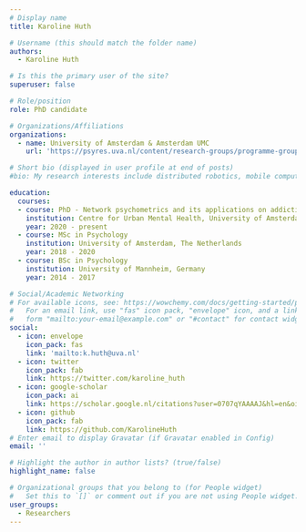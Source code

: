 ```yaml
---
# Display name
title: Karoline Huth

# Username (this should match the folder name)
authors:
  - Karoline Huth

# Is this the primary user of the site?
superuser: false

# Role/position
role: PhD candidate

# Organizations/Affiliations
organizations:
  - name: University of Amsterdam & Amsterdam UMC
    url: 'https://psyres.uva.nl/content/research-groups/programme-group-psychological-methods/programme-group-psychological-methods.html'

# Short bio (displayed in user profile at end of posts)
#bio: My research interests include distributed robotics, mobile computing and programmable matter.

education:
  courses:
  - course: PhD - Network psychometrics and its applications on addiction and depression
    institution: Centre for Urban Mental Health, University of Amsterdam
    year: 2020 - present
  - course: MSc in Psychology
    institution: University of Amsterdam, The Netherlands
    year: 2018 - 2020
  - course: BSc in Psychology
    institution: University of Mannheim, Germany
    year: 2014 - 2017

# Social/Academic Networking
# For available icons, see: https://wowchemy.com/docs/getting-started/page-builder/#icons
#   For an email link, use "fas" icon pack, "envelope" icon, and a link in the
#   form "mailto:your-email@example.com" or "#contact" for contact widget.
social:
  - icon: envelope
    icon_pack: fas
    link: 'mailto:k.huth@uva.nl'
  - icon: twitter
    icon_pack: fab
    link: https://twitter.com/karoline_huth
  - icon: google-scholar
    icon_pack: ai
    link: https://scholar.google.nl/citations?user=0707qYAAAAJ&hl=en&oi=ao
  - icon: github
    icon_pack: fab
    link: https://github.com/KarolineHuth
# Enter email to display Gravatar (if Gravatar enabled in Config)
email: ''

# Highlight the author in author lists? (true/false)
highlight_name: false

# Organizational groups that you belong to (for People widget)
#   Set this to `[]` or comment out if you are not using People widget.
user_groups:
  - Researchers
---
```



